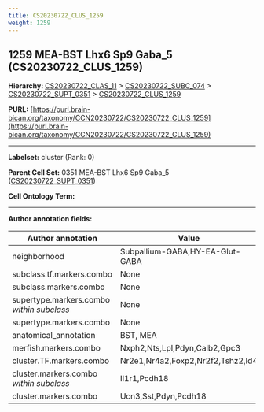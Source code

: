 ```yaml
---
title: CS20230722_CLUS_1259
weight: 1259
---
```

## 1259 MEA-BST Lhx6 Sp9 Gaba_5 (CS20230722_CLUS_1259)
<b>Hierarchy: </b>
[CS20230722_CLAS_11](../CS20230722_CLAS_11) >
[CS20230722_SUBC_074](../CS20230722_SUBC_074) >
[CS20230722_SUPT_0351](../CS20230722_SUPT_0351) >
[CS20230722_CLUS_1259](../CS20230722_CLUS_1259)

**PURL:** [https://purl.brain-bican.org/taxonomy/CCN20230722/CS20230722_CLUS_1259](https://purl.brain-bican.org/taxonomy/CCN20230722/CS20230722_CLUS_1259)

---


**Labelset:** cluster (Rank: 0)

**Parent Cell Set:** 0351 MEA-BST Lhx6 Sp9 Gaba_5 ([CS20230722_SUPT_0351](../CS20230722_SUPT_0351))



**Cell Ontology Term:** 

[MARKER GENES.]: #


---

[TRANSFERRED ANNOTATIONS.]: #


[AUTHOR ANNOTATION FIELDS.]: #


**Author annotation fields:**

| Author annotation | Value |
|-------------------|-------|
|neighborhood|Subpallium-GABA;HY-EA-Glut-GABA|
|subclass.tf.markers.combo|None|
|subclass.markers.combo|None|
|supertype.markers.combo _within subclass_|None|
|supertype.markers.combo|None|
|anatomical_annotation|BST, MEA|
|merfish.markers.combo|Nxph2,Nts,Lpl,Pdyn,Calb2,Gpc3|
|cluster.TF.markers.combo|Nr2e1,Nr4a2,Foxp2,Nr2f2,Tshz2,Id4|
|cluster.markers.combo _within subclass_|Il1r1,Pcdh18|
|cluster.markers.combo|Ucn3,Sst,Pdyn,Pcdh18|
